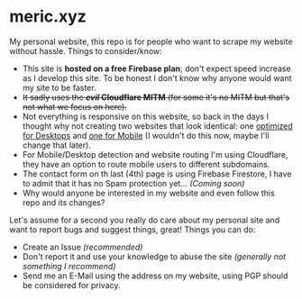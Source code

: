 # meric.xyz

My personal website, this repo is for people who want to scrape my website without hassle. Things to consider/know:

  - This site is **hosted on a free Firebase plan**; don't expect speed increase as I develop this site. To be honest I don't know why anyone would want my site to be faster.
  - ~~It sadly uses the **_evil_ Cloudflare MITM** (for some it's no MITM but that's not what we focus on here).~~
  - Not everything is responsive on this website, so back in the days I thought why not creating two websites that look identical: one [optimized for Desktops](https://meric.xyz) and [one for Mobile](https://m.meric.xyz) (I wouldn't do this now, maybe I'll change that later).
  - For Mobile/Desktop detection and website routing I'm using Cloudflare, they have an option to route mobile users to different subdomains.
  - The contact form on th last (4th) page is using Firebase Firestore, I have to admit that it has no Spam protection yet... _(Coming soon)_
  - Why would anyone be interested in my website and even follow this repo and its changes?
  
  
Let's assume for a second you really do care about my personal site and want to report bugs and suggest things, great! Things you can do:

  - Create an Issue _(recommended)_
  - Don't report it and use your knowledge to abuse the site _(generally not something I recommend)_
  - Send me an E-Mail using the address on my website, using PGP should be considered for privacy.

